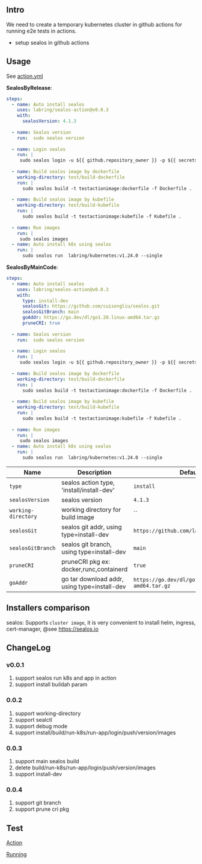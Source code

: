 ## Intro

We need to create a temporary kubernetes cluster in github actions for running e2e tests in actions.

- setup sealos  in github actions

## Usage

See [action.yml](action.yml)

**SealosByRelease**:

```yaml
steps:
  - name: Auto install sealos
    uses: labring/sealos-action@v0.0.3
    with:
      sealosVersion: 4.1.3
      
  - name: Sealos version
    run:  sudo sealos version
    
  - name: Login sealos
    run: |
     sudo sealos login -u ${{ github.repository_owner }} -p ${{ secrets.GH_TOKEN }} --debug ghcr.io
     
  - name: Build sealos image by dockerfile
    working-directory: test/build-dockerfile
    run: |
      sudo sealos build -t testactionimage:dockerfile -f Dockerfile .
      
  - name: Build sealos image by kubefile
    working-directory: test/build-kubefile
    run: |
      sudo sealos build -t testactionimage:kubefile -f Kubefile .
      
  - name: Run images
    run: |
     sudo sealos images
  - name: Auto install k8s using sealos
    run: |
      sudo sealos run  labring/kubernetes:v1.24.0 --single

```

**SealosByMainCode**:

```yaml
steps:
  - name: Auto install sealos
    uses: labring/sealos-action@v0.0.3
    with:
      type: install-dev
      sealosGit: https://github.com/cuisongliu/sealos.git
      sealosGitBranch: main
      goAddr: https://go.dev/dl/go1.20.linux-amd64.tar.gz
      pruneCRI: true
      
  - name: Sealos version
    run:  sudo sealos version
    
  - name: Login sealos
    run: |
     sudo sealos login -u ${{ github.repository_owner }} -p ${{ secrets.GH_TOKEN }} --debug ghcr.io
     
  - name: Build sealos image by dockerfile
    working-directory: test/build-dockerfile
    run: |
      sudo sealos build -t testactionimage:dockerfile -f Dockerfile .
      
  - name: Build sealos image by kubefile
    working-directory: test/build-kubefile
    run: |
      sudo sealos build -t testactionimage:kubefile -f Kubefile .
      
  - name: Run images
    run: |
     sudo sealos images
  - name: Auto install k8s using sealos
    run: |
      sudo sealos run  labring/kubernetes:v1.24.0 --single

```



| Name | Description                                 | Default                                       |
| --- |---------------------------------------------|-----------------------------------------------|
 | `type` | sealos action type, 'install/install-dev'   | `install`                                     |
| `sealosVersion` | sealos version                              | `4.1.3`                                       |
| `working-directory` | working directory for build image           | ``                                            |
 | `sealosGit` | sealos git addr, using type=install-dev     | `https://github.com/labring/sealos.git`       |
| `sealosGitBranch` | sealos git branch, using type=install-dev   | `main`                                        |
| `pruneCRI` | pruneCRI pkg ex: docker,runc,containerd     | `true`                                        |
| `goAddr` | go tar download addr, using type=install-dev | `https://go.dev/dl/go1.20.linux-amd64.tar.gz` |


## Installers comparison

sealos:  Supports `cluster image`, it is very convenient to install helm, ingress, cert-manager, @see https://sealos.io

## ChangeLog

### v0.0.1

1. support sealos run k8s and app in action
2. support install buildah param

### 0.0.2
1. support working-directory
2. support sealctl
3. support debug mode
4. support install/build/run-k8s/run-app/login/push/version/images

### 0.0.3
1. support main sealos build
2. delete build/run-k8s/run-app/login/push/version/images
3. support install-dev

### 0.0.4
1. support git branch
2. support prune cri pkg

## Test

[Action](https://github.com/labring/cluster-image/blob/main/.github/workflows/autobuild-testsealos.yml)

[Running](https://github.com/labring/cluster-image/actions/runs/3361452446)


